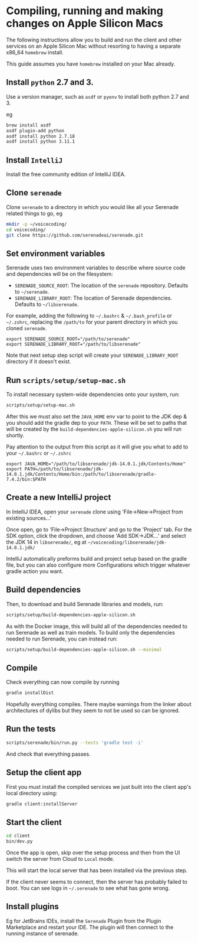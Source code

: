 # Compiling, running and making changes on Apple Silicon Macs

The following instructions allow you to build and run the client and other services on an Apple Silicon
Mac without resorting to having a separate x86_64 `homebrew` install.

This guide assumes you have `homebrew` installed on your Mac already.

## Install `python` 2.7 and 3.

Use a version manager, such as `asdf` or `pyenv` to install both python 2.7 and 3.

eg
```bash
brew install asdf
asdf plugin-add python
asdf install python 2.7.18
asdf install python 3.11.1
```

## Install `IntelliJ` 

Install the free community edition of IntelliJ IDEA.

## Clone `serenade`

Clone `serenade` to a directory in which you would like all your Serenade related things to go, eg 

```bash
mkdir -p ~/voicecoding/
cd voicecoding/
git clone https://github.com/serenadeai/serenade.git
```

## Set environment variables

Serenade uses two environment variables to describe where source code and dependencies will be on the filesystem:

- `SERENADE_SOURCE_ROOT`: The location of the `serenade` repository. Defaults to `~/serenade`.
- `SERENADE_LIBRARY_ROOT`: The location of Serenade dependencies. Defaults to `~/libserenade`.

For example, adding the following to `~/.bashrc` & `~/.bash_profile` or `~/.zshrc`, replacing
the `/path/to` for your parent directory in which you cloned `serenade`.

```
export SERENADE_SOURCE_ROOT="/path/to/serenade"
export SERENADE_LIBRARY_ROOT="/path/to/libserenade"
```

Note that next setup step script will create your `SERENADE_LIBRARY_ROOT` directory if it doesn't exist.

## Run `scripts/setup/setup-mac.sh`

To install necessary system-wide dependencies onto your system, run:

```bash
scripts/setup/setup-mac.sh
```

After this we must also set the `JAVA_HOME` env var to point to the JDK dep & you should add the gradle dep to your `PATH`.
These will be set to paths that will be created by the `build-dependencies-apple-silicon.sh` you will run shortly.

Pay attention to the output from this script as it will give you what to add to your `~/.bashrc` or `~/.zshrc`

```
export JAVA_HOME="/path/to/libserenade/jdk-14.0.1.jdk/Contents/Home"
export PATH=/path/to/libserenade/jdk-14.0.1.jdk/Contents/Home/bin:/path/to/libserenade/gradle-7.4.2/bin:$PATH
```

## Create a new IntelliJ project

In IntelliJ IDEA, open your `serenade` clone using 'File->New->Project from existing sources...'

Once open, go to 'File->Project Structure' and go to the 'Project' tab. For the SDK option, click the dropdown, 
and choose 'Add SDK->JDK...' and select the JDK 14 in `libserenade/`, eg at `~/voicecoding/libserenade/jdk-14.0.1.jdk/`

IntelliJ automatically preforms build and project setup based on the gradle file, but you can also configure more
Configurations which trigger whatever gradle action you want.

## Build dependencies

Then, to download and build Serenade libraries and models, run:

```bash
scripts/setup/build-dependencies-apple-silicon.sh
```

As with the Docker image, this will build all of the dependencies needed to run Serenade as well as train models. To build only the dependencies needed to run Serenade, you can instead run:

```bash
scripts/setup/build-dependencies-apple-silicon.sh --minimal
```

## Compile

Check everything can now compile by running

```bash
gradle installDist
```

Hopefully everything compiles. There maybe warnings from the linker about architectures of dylibs but they seem to not
be used so can be ignored.

## Run the tests

```bash
scripts/serenade/bin/run.py --tests 'gradle test -i'
```

And check that everything passes.

## Setup the client app

First you must install the compiled services we just built into the client app's local directory using:

```bash
gradle client:installServer
```

## Start the client

```bash
cd client
bin/dev.py
```

Once the app is open, skip over the setup process and then from the UI switch the server from Cloud to `Local` mode.

This will start the local server that has been installed via the previous step.

If the client never seems to connect, then the server has probably failed to boot. You can see logs in `~/.serenade` to 
see what has gone wrong.

## Install plugins

Eg for JetBrains IDEs, install the `Serenade` Plugin from the Plugin Marketplace and restart your IDE. 
The plugin will then connect to the running instance of serenade.
